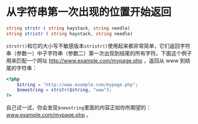 # 从字符串第一次出现的位置开始返回

```php
string strstr ( string haystack, string needle)
string stristr ( string haystack, string needle)
```

`strstr()`和它的大小写不敏感版本`stristr()`使用起来都非常简单，它们返回字符串（参数一）中子字符串（参数二）第一次出现到结尾的所有字符。下面这个例子用来匹配一个网址 http://www.example.com/mypage.php ，返回从 www 到结尾的字符串：

```php
<?php
    $string = "http://www.example.com/mypage.php";
    $newstring = strstr($string, "www");
?>
```

自己试一试，你会发现`$newstring`里面的内容正如你所期望的：www.example.com/mypage.php 。
